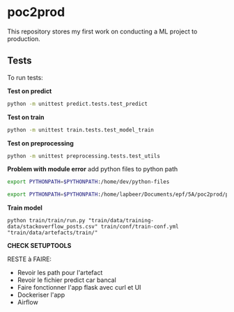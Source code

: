 # poc2prod

This repository stores my first work on conducting a ML project to production.

## Tests

To run tests: 

**Test on predict**
```bash
python -m unittest predict.tests.test_predict
```

**Test on train**
```bash
python -m unittest train.tests.test_model_train
```

**Test on preprocessing**
```bash
python -m unittest preprocessing.tests.test_utils
```

**Problem with module error**
add python files to python path
```bash
export PYTHONPATH=$PYTHONPATH:/home/dev/python-files

export PYTHONPATH=$PYTHONPATH:/home/lapbeer/Documents/epf/5A/poc2prod/poc2prod_capstone
```

**Train model**
```
python train/train/run.py "train/data/training-data/stackoverflow_posts.csv" train/conf/train-conf.yml "train/data/artefacts/train/"
```

**CHECK SETUPTOOLS**

RESTE à FAIRE:
- Revoir les path pour l'artefact
- Revoir le fichier predict car bancal
- Faire fonctionner l'app flask avec curl et UI
- Dockeriser l'app
- Airflow